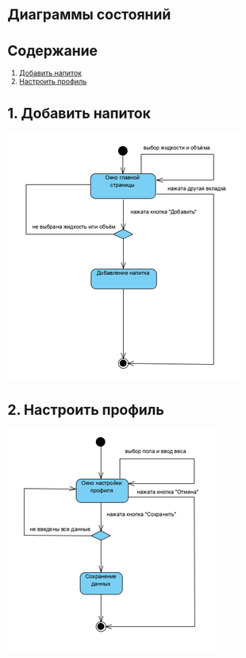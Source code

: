 # Диаграммы состояний

# Содержание
1. [Добавить напиток](#1)  
2. [Настроить профиль](#2)

<a name="1"/>

# 1. Добавить напиток 
![Добавить напиток ](../../Images/Diagrams/State1.png)

<a name="2"/>

# 2. Настроить профиль
![Настроить профиль](../../Images/Diagrams/State2.png)
